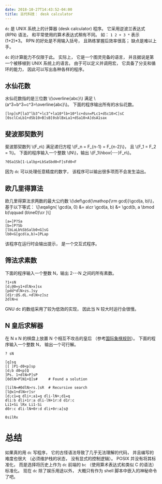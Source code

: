 ```yaml
---
date: 2018-10-27T14:43:52-04:00
title: 古代科技： desk calculator
---
```


`dc` 是 UNIX 系统上的计算器 (desk calculator) 程序。
它采用逆波兰表达式 (RPN) 语法， 和平常使用的算术表达式稍有不同。
如： `1 2 + 3 *` 表示 (1+2)*3。
RPN 的好处是不用输入括号， 且熟练掌握后效率很高；
缺点是难以上手。

`dc` 的计算能力不仅限于此。
实际上， 它是一个图灵完备的语言， 并且据说是第一个被移植到 UNIX 系统上的语言。
由于可以定义并调用宏， 它具备了分支和循环的能力， 因此可以写出各种各样的程序。

## 水仙花数

水仙花数指的是三位数 \\(\overline{abc}\\) 满足
\\(a^3+b^3+c^3=\overline{abc}\\)。
下面的程序输出所有的水仙花数。
```
[lnp]sP[la3^lb3^+lc3^+la10*lb+10*lc+dsn=PLc1+dSc10>C]sC
[0sclCxLb1+dSb10>B]sB[0sblBxLa1+dSa10>A]dsA1sax
```

## 斐波那契数列

斐波那契数列 \\(F\_n\\) 满足递归方程 \\(F\_n = F\_{n-1} = F\_{n-2}\\)，
且 \\(F_1 = F_2 = 1\\)。
下面的程序输入一个整数 \\(N\\)，输出 \\(F_1\hbox{---}F_n\\)。
```
?0Sa1Sb[1-Lalbp+LbSaSbd0<F]sFd0<F
```
因为 `dc` 可以处理任意精度的数字， 该程序可以输出很多项而不会发生溢出。

## 欧几里得算法

欧几里得算法求两数的最大公约数
\\(\def\gcd{\mathop{\rm gcd}}\gcd(a, b)\\)， 基于以下等式：
\\[\eqalign{
\gcd(a, 0) &= a\cr
\gcd(a, b) &= \gcd(b, a \bmod b)\qquad (b\ne0)\cr
}\\]
```
[a=]P?Sa
[b=]P?Sb
[lbLaLb%SbSalb0<G]sG
lb0<G[gcd(a,b)=]PLap
```
该程序在运行时会输出提示， 是一个交互式程序。


## 筛法求素数

下面的程序输入一个整数 N，输出 2---N 之间的所有素数。
```
?1+sN
[d;@0=y1+dlN>x]sx
[pdd*dlN>zs.]sy
[d1r:@S.dL.+dlN>z]sz
2dlN>x
```
GNU dc 的数组采用了较为低效的实现， 因此当 N 较大时运行会很慢。

## N 皇后求解器

在 N x N 的棋盘上放置 N 个相互不攻击的皇后
（参考[国际象棋规则](https://zh.wikipedia.org/wiki/%E5%9C%8B%E9%9A%9B%E8%B1%A1%E6%A3%8B#%E8%A6%8F%E5%89%87)）。
下面的程序输入一个整数 N， 输出一个可行解。

```
? sN

[q]sq
[[ ]P1-d0<p]sp
[d;b d0<p[Q
]Ps. 1+dlN>P]sP
[0dlN>PlN1+Q]s#     # Found a solution

[lilN=#0dlN>rs.]sR  # Recursive search
[l@x1+dlN>r]sr
[d;c1=q dli+;a1=q dli-lN+;d1=q
dli:b dli+1r:a dli-lN+1r:d d1r:c
Li1+Si lRx Li1-Si
d0r:c dli-lN+0r:d dli+0r:a]s@

0silRx
```

# 总结

如果真的用 `dc` 写程序， 它的古怪语法导致了几乎无法理解的代码，
并且编写的难度也很大 （必须维护栈的状态， 没有显式的控制逻辑）。
POSIX 并没有将其标准化， 而是选择将历史上作为 `dc` 前端的 `bc`
（使用算术表达式和类似 C 的语法）标准化。
现在 `dc` 除了娱乐用途以外， 大概只有作为 shell 脚本中嵌入的神秘命令了吧。
